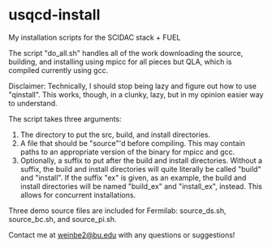 # usqcd-install
My installation scripts for the SCIDAC stack + FUEL

The script "do_all.sh" handles all of the work downloading the source, building, and installing using mpicc for all pieces but QLA, which is compiled currently using gcc. 

Disclaimer: Technically, I should stop being lazy and figure out how to use "qinstall". This works, though, in a clunky, lazy, but in my opinion easier way to understand.

The script takes three arguments:
1) The directory to put the src, build, and install directories.
2) A file that should be "source"'d before compiling. This may contain paths to an appropriate version of the binary for mpicc and gcc.
3) Optionally, a suffix to put after the build and install directories. Without a suffix, the build and install directories will quite literally be called "build" and "install". If the suffix "ex" is given, as an example, the build and install directories will be named "build_ex" and "install_ex", instead. This allows for concurrent installations.

Three demo source files are included for Fermilab: source_ds.sh, source_bc.sh, and source_pi.sh. 

Contact me at weinbe2@bu.edu with any questions or suggestions!
